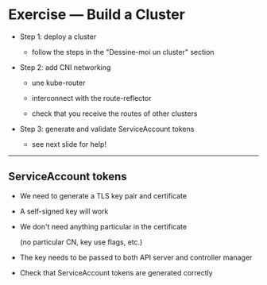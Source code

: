 # Exercise — Build a Cluster

- Step 1: deploy a cluster

  - follow the steps in the "Dessine-moi un cluster" section

- Step 2: add CNI networking

  - une kube-router

  - interconnect with the route-reflector

  - check that you receive the routes of other clusters

- Step 3: generate and validate ServiceAccount tokens

  - see next slide for help!

---

## ServiceAccount tokens

- We need to generate a TLS key pair and certificate

- A self-signed key will work

- We don't need anything particular in the certificate

  (no particular CN, key use flags, etc.)

- The key needs to be passed to both API server and controller manager

- Check that ServiceAccount tokens are generated correctly
